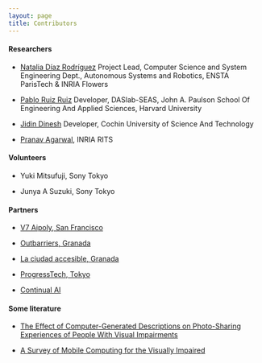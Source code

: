 ```yaml
---
layout: page
title: Contributors
---
```


#### Researchers                                                                           
* [Natalia Díaz Rodríguez](https://nataliadiaz.github.io) Project Lead, Computer Science and System Engineering Dept.,  Autonomous Systems and Robotics, ENSTA ParisTech & INRIA Flowers


* [Pablo Ruiz Ruiz](https://www.linkedin.com/in/pabloruizruiz/) Developer,  DASlab-SEAS, John A. Paulson School Of Engineering And Applied Sciences, Harvard University
                    

* [Jidin Dinesh](http://jidindinesh.github.io) Developer, Cochin University of Science And Technology

* [Pranav Agarwal](https://www.linkedin.com/in/pranav-agarwal-6b4453114/), INRIA RITS

#### Volunteers
* Yuki Mitsufuji, Sony Tokyo

* Junya A Suzuki, Sony Tokyo

#### Partners
* [V7 Aipoly, San Francisco](https://www.aipoly.com/technology)

* [Outbarriers, Granada](https://outbarriers.com/en/)

* [La ciudad accesible, Granada](http://www.laciudadaccesible.com/donaciones/antonio.html)

* [ProgressTech, Tokyo](https://www.progresstech.jp)

* [Continual AI](http://continualai.org/)

#### Some literature
* [The Effect of Computer-Generated Descriptions on Photo-Sharing Experiences of People With Visual Impairments](https://arxiv.org/pdf/1805.01515.pdf)

* [A Survey of Mobile Computing for the Visually Impaired](https://arxiv.org/abs/1811.10120)




